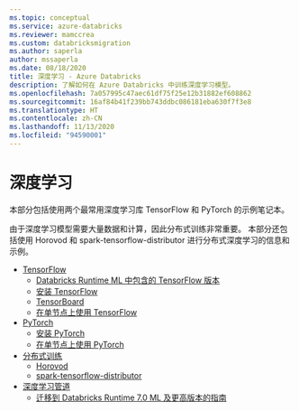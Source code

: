 ```yaml
---
ms.topic: conceptual
ms.service: azure-databricks
ms.reviewer: mamccrea
ms.custom: databricksmigration
ms.author: saperla
author: mssaperla
ms.date: 08/18/2020
title: 深度学习 - Azure Databricks
description: 了解如何在 Azure Databricks 中训练深度学习模型。
ms.openlocfilehash: 7a057995c47aec61df75f25e12b31882ef608862
ms.sourcegitcommit: 16af84b41f239bb743ddbc086181eba630f7f3e8
ms.translationtype: HT
ms.contentlocale: zh-CN
ms.lasthandoff: 11/13/2020
ms.locfileid: "94590001"
---
```

# <a name="deep-learning"></a>深度学习

本部分包括使用两个最常用深度学习库 TensorFlow 和 PyTorch 的示例笔记本。

由于深度学习模型需要大量数据和计算，因此分布式训练非常重要。 本部分还包括使用 Horovod 和 spark-tensorflow-distributor 进行分布式深度学习的信息和示例。

* [TensorFlow](tensorflow.md)
  * [Databricks Runtime ML 中包含的 TensorFlow 版本](tensorflow.md#tensorflow-versions-included-in-databricks-runtime-ml)
  * [安装 TensorFlow](tensorflow.md#install-tensorflow)
  * [TensorBoard](tensorflow.md#tensorboard)
  * [在单节点上使用 TensorFlow](tensorflow.md#use-tensorflow-on-a-single-node)
* [PyTorch](pytorch.md)
  * [安装 PyTorch](pytorch.md#install-pytorch)
  * [在单节点上使用 PyTorch](pytorch.md#use-pytorch-on-a-single-node)
* [分布式训练](distributed-training/index.md)
  * [Horovod](distributed-training/index.md#horovod)
  * [spark-tensorflow-distributor](distributed-training/index.md#spark-tensorflow-distributor)
* [深度学习管道](deep-learning-pipelines.md)
  * [迁移到 Databricks Runtime 7.0 ML 及更高版本的指南](deep-learning-pipelines.md#migration-guide-to-databricks-runtime-70-ml-and-above)